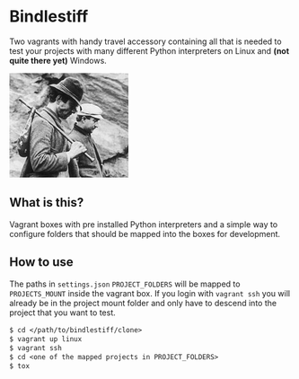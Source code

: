 # Bindlestiff

Two vagrants with handy travel accessory containing all that is needed to test your projects with many different Python interpreters on Linux and **(not quite there yet)** Windows.

![bindlestiff](docs/vagrant-with-bindlestiff.jpg)

## What is this?

Vagrant boxes with pre installed Python interpreters and a simple way to configure folders that should be mapped into the boxes for development.

## How to use

The paths in `settings.json` `PROJECT_FOLDERS` will be mapped to `PROJECTS_MOUNT` inside the vagrant box. If you login with `vagrant ssh` you will already be in the project mount folder and only have to descend into the project that you want to test.

    $ cd </path/to/bindlestiff/clone>
    $ vagrant up linux
    $ vagrant ssh
    $ cd <one of the mapped projects in PROJECT_FOLDERS>
    $ tox
